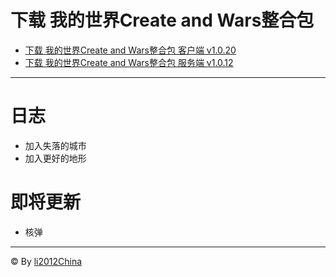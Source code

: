 # 下载 我的世界Create and Wars整合包
 - [下载 我的世界Create and Wars整合包 客户端 v1.0.20](https://li2012china.github.io/CreateAndWars_MC/download/client)
 - [下载 我的世界Create and Wars整合包 服务端 v1.0.12](https://li2012china.github.io/CreateAndWars_MC/download/server)
***
# 日志
 - 加入失落的城市
 - 加入更好的地形
# 即将更新
 - 核弹
 
***
© By [li2012China](https://github.com/li2012China/)
